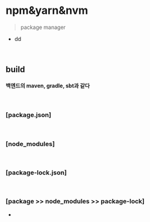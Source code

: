 # npm&yarn&nvm
> package manager
* dd

<br>

## build
#### 백엔드의 maven, gradle, sbt과 같다

<br>

### [package.json]

<br> 

### [node_modules]

<br> 

### [package-lock.json]

<br>

### [package >> node_modules >> package-lock]
* 
